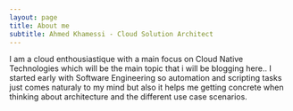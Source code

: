 ```yaml
---
layout: page
title: About me
subtitle: Ahmed Khamessi - Cloud Solution Architect
---
```

I am a cloud enthousiastique with a main focus on Cloud Native Technologies which will be the main topic
that i will be blogging here..
I started early with Software Engineering so automation and scripting tasks just comes naturaly to my mind
but also it helps me getting concrete when thinking about architecture and the different use case scenarios.

